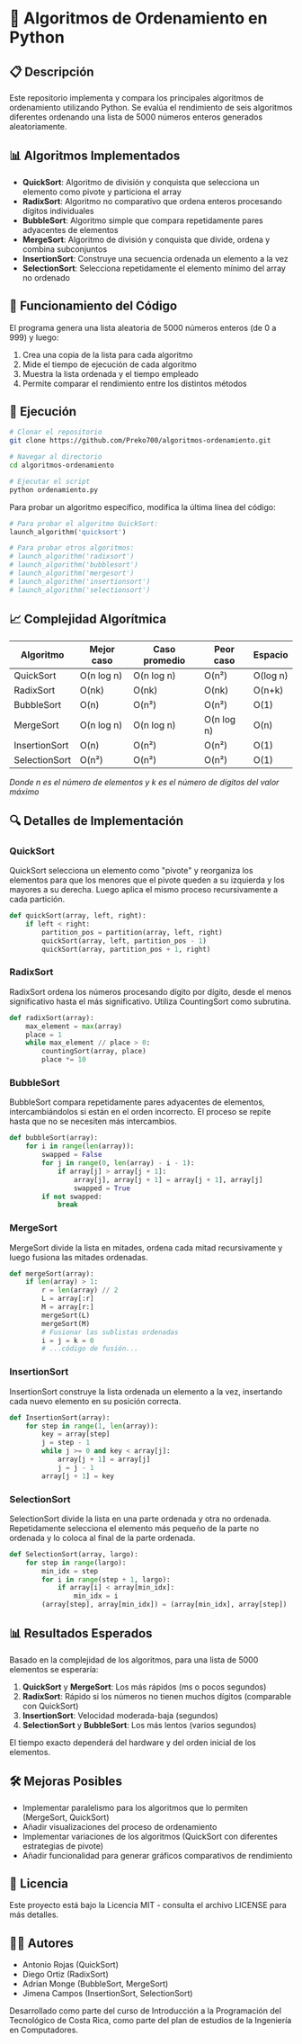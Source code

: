 # 🔄 Algoritmos de Ordenamiento en Python

## 📋 Descripción

Este repositorio implementa y compara los principales algoritmos de ordenamiento utilizando Python. Se evalúa el rendimiento de seis algoritmos diferentes ordenando una lista de 5000 números enteros generados aleatoriamente.

## 📊 Algoritmos Implementados

- **QuickSort**: Algoritmo de división y conquista que selecciona un elemento como pivote y particiona el array
- **RadixSort**: Algoritmo no comparativo que ordena enteros procesando dígitos individuales
- **BubbleSort**: Algoritmo simple que compara repetidamente pares adyacentes de elementos
- **MergeSort**: Algoritmo de división y conquista que divide, ordena y combina subconjuntos
- **InsertionSort**: Construye una secuencia ordenada un elemento a la vez
- **SelectionSort**: Selecciona repetidamente el elemento mínimo del array no ordenado

## 🧪 Funcionamiento del Código

El programa genera una lista aleatoria de 5000 números enteros (de 0 a 999) y luego:
1. Crea una copia de la lista para cada algoritmo
2. Mide el tiempo de ejecución de cada algoritmo
3. Muestra la lista ordenada y el tiempo empleado
4. Permite comparar el rendimiento entre los distintos métodos

## 🚀 Ejecución

```bash
# Clonar el repositorio
git clone https://github.com/Preko700/algoritmos-ordenamiento.git

# Navegar al directorio
cd algoritmos-ordenamiento

# Ejecutar el script
python ordenamiento.py
```

Para probar un algoritmo específico, modifica la última línea del código:

```python
# Para probar el algoritmo QuickSort:
launch_algorithm('quicksort')

# Para probar otros algoritmos:
# launch_algorithm('radixsort')
# launch_algorithm('bubblesort')
# launch_algorithm('mergesort')
# launch_algorithm('insertionsort')
# launch_algorithm('selectionsort')
```

## 📈 Complejidad Algorítmica

| Algoritmo | Mejor caso | Caso promedio | Peor caso | Espacio |
|-----------|------------|---------------|-----------|---------|
| QuickSort | O(n log n) | O(n log n) | O(n²) | O(log n) |
| RadixSort | O(nk) | O(nk) | O(nk) | O(n+k) |
| BubbleSort | O(n) | O(n²) | O(n²) | O(1) |
| MergeSort | O(n log n) | O(n log n) | O(n log n) | O(n) |
| InsertionSort | O(n) | O(n²) | O(n²) | O(1) |
| SelectionSort | O(n²) | O(n²) | O(n²) | O(1) |

*Donde n es el número de elementos y k es el número de dígitos del valor máximo*

## 🔍 Detalles de Implementación

### QuickSort
QuickSort selecciona un elemento como "pivote" y reorganiza los elementos para que los menores que el pivote queden a su izquierda y los mayores a su derecha. Luego aplica el mismo proceso recursivamente a cada partición.

```python
def quickSort(array, left, right):
    if left < right:
        partition_pos = partition(array, left, right)
        quickSort(array, left, partition_pos - 1)
        quickSort(array, partition_pos + 1, right)
```

### RadixSort
RadixSort ordena los números procesando dígito por dígito, desde el menos significativo hasta el más significativo. Utiliza CountingSort como subrutina.

```python
def radixSort(array):
    max_element = max(array)
    place = 1
    while max_element // place > 0:
        countingSort(array, place)
        place *= 10
```

### BubbleSort
BubbleSort compara repetidamente pares adyacentes de elementos, intercambiándolos si están en el orden incorrecto. El proceso se repite hasta que no se necesiten más intercambios.

```python
def bubbleSort(array):
    for i in range(len(array)):
        swapped = False
        for j in range(0, len(array) - i - 1):
            if array[j] > array[j + 1]:
                array[j], array[j + 1] = array[j + 1], array[j]
                swapped = True
        if not swapped:
            break
```

### MergeSort
MergeSort divide la lista en mitades, ordena cada mitad recursivamente y luego fusiona las mitades ordenadas.

```python
def mergeSort(array):
    if len(array) > 1:
        r = len(array) // 2
        L = array[:r]
        M = array[r:]
        mergeSort(L)
        mergeSort(M)
        # Fusionar las sublistas ordenadas
        i = j = k = 0
        # ...código de fusión...
```

### InsertionSort
InsertionSort construye la lista ordenada un elemento a la vez, insertando cada nuevo elemento en su posición correcta.

```python
def InsertionSort(array):
    for step in range(1, len(array)):
        key = array[step]
        j = step - 1
        while j >= 0 and key < array[j]:
            array[j + 1] = array[j]
            j = j - 1
        array[j + 1] = key
```

### SelectionSort
SelectionSort divide la lista en una parte ordenada y otra no ordenada. Repetidamente selecciona el elemento más pequeño de la parte no ordenada y lo coloca al final de la parte ordenada.

```python
def SelectionSort(array, largo):
    for step in range(largo):
        min_idx = step
        for i in range(step + 1, largo):
            if array[i] < array[min_idx]:
                min_idx = i
        (array[step], array[min_idx]) = (array[min_idx], array[step])
```

## 📊 Resultados Esperados

Basado en la complejidad de los algoritmos, para una lista de 5000 elementos se esperaría:

1. **QuickSort** y **MergeSort**: Los más rápidos (ms o pocos segundos)
2. **RadixSort**: Rápido si los números no tienen muchos dígitos (comparable con QuickSort)
3. **InsertionSort**: Velocidad moderada-baja (segundos)
4. **SelectionSort** y **BubbleSort**: Los más lentos (varios segundos)

El tiempo exacto dependerá del hardware y del orden inicial de los elementos.

## 🛠️ Mejoras Posibles

- Implementar paralelismo para los algoritmos que lo permiten (MergeSort, QuickSort)
- Añadir visualizaciones del proceso de ordenamiento
- Implementar variaciones de los algoritmos (QuickSort con diferentes estrategias de pivote)
- Añadir funcionalidad para generar gráficos comparativos de rendimiento

## 📄 Licencia

Este proyecto está bajo la Licencia MIT - consulta el archivo LICENSE para más detalles.

## 👨‍💻 Autores

- Antonio Rojas (QuickSort)
- Diego Ortiz (RadixSort)
- Adrian Monge (BubbleSort, MergeSort)
- Jimena Campos (InsertionSort, SelectionSort)

Desarrollado como parte del curso de Introducción a la Programación del Tecnológico de Costa Rica, como parte del plan de estudios de la Ingeniería en Computadores.
